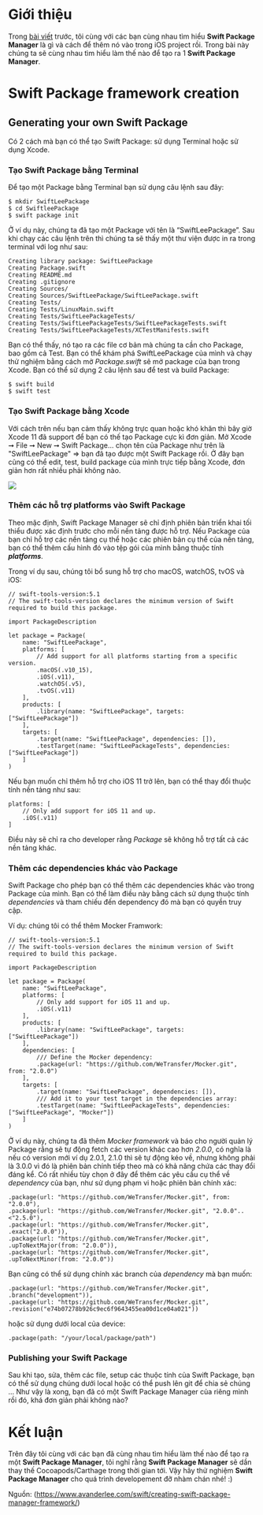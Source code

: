 # Giới thiệu
Trong [bài viết](https://viblo.asia/p/ios-adding-swift-package-dependencies-to-ios-app-Ljy5V17jlra) trước, tôi cùng với các bạn cùng nhau tìm hiểu **Swift Package Manager** là gì và cách để thêm nó vào trong iOS project rồi. Trong bài này chúng ta sẽ cùng nhau tìm hiểu làm thế nào để tạo ra 1 **Swift Package Manager**.

# Swift Package framework creation 
## Generating your own Swift Package
Có 2 cách mà bạn có thể tạo Swift Package: sử dụng Terminal hoặc sử dụng Xcode.
### Tạo Swift Package bằng Terminal
Để tạo một Package bằng Terminal bạn sử dụng câu lệnh sau đây:

```
$ mkdir SwiftLeePackage
$ cd SwiftleePackage
$ swift package init
```

Ở ví dụ này, chúng ta đã tạo một Package với tên là “SwiftLeePackage”. Sau khi chạy các câu lệnh trên thì chúng ta sẽ thấy một thư viện được in ra trong terminal với log như sau:

```
Creating library package: SwiftLeePackage
Creating Package.swift
Creating README.md
Creating .gitignore
Creating Sources/
Creating Sources/SwiftLeePackage/SwiftLeePackage.swift
Creating Tests/
Creating Tests/LinuxMain.swift
Creating Tests/SwiftLeePackageTests/
Creating Tests/SwiftLeePackageTests/SwiftLeePackageTests.swift
Creating Tests/SwiftLeePackageTests/XCTestManifests.swift
```

Bạn có thể thấy, nó tạo ra các file cơ bản mà chúng ta cần cho Package, bao gồm cả Test. Bạn có thể khám phá SwiftLeePackage của mình và chạy thử nghiệm bằng cách mở *Package.swift* sẽ mở package của bạn trong Xcode. Bạn có thể sử dụng 2 câu lệnh sau để test và build Package:

```
$ swift build
$ swift test
```

### Tạo Swift Package bằng Xcode
Với cách trên nếu bạn cảm thấy không trực quan hoặc khó khăn thì bây giờ Xcode 11 đã support để bạn có thế tạo Package cực kì đơn giản. Mở Xcode ➞   File ➞ New ➞ Swift Package... chọn tên của Package như trên là "SwiftLeePackage" => bạn đã tạo được một Swift Package rồi. Ở đây bạn cũng có thể edit, test, build package của mình trực tiếp bằng Xcode, đơn giản hơn rất nhiều phải không nào.

![](https://images.viblo.asia/1f244c72-95b1-4e5b-86d2-e597ca0f0a1d.png)

### Thêm các hỗ trợ platforms vào Swift Package
Theo mặc định, Swift Package Manager sẽ chỉ định phiên bản triển khai tối thiểu được xác định trước cho mỗi nền tảng được hỗ trợ. Nếu Package của bạn chỉ hỗ trợ các nền tảng cụ thể hoặc các phiên bản cụ thể của nền tảng, bạn có thể thêm cấu hình đó vào tệp gói của mình bằng thuộc tính ***platforms***.

Trong ví dụ sau, chúng tôi bổ sung hỗ trợ cho macOS, watchOS, tvOS và iOS:

```
// swift-tools-version:5.1
// The swift-tools-version declares the minimum version of Swift required to build this package.

import PackageDescription

let package = Package(
    name: "SwiftLeePackage",
    platforms: [
        // Add support for all platforms starting from a specific version.
        .macOS(.v10_15),
        .iOS(.v11),
        .watchOS(.v5),
        .tvOS(.v11)
    ],
    products: [
        .library(name: "SwiftLeePackage", targets: ["SwiftLeePackage"])
    ],
    targets: [
        .target(name: "SwiftLeePackage", dependencies: []),
        .testTarget(name: "SwiftLeePackageTests", dependencies: ["SwiftLeePackage"])
    ]
)
```

Nếu bạn muốn chỉ thêm hỗ trợ cho iOS 11 trở lên, bạn có thể thay đổi thuộc tính nền tảng như sau:
```
platforms: [
    // Only add support for iOS 11 and up.
    .iOS(.v11)
]
```
Điều này sẽ chỉ ra cho developer rằng *Package* sẽ không hỗ trợ tất cả các nền tảng khác.

### Thêm các dependencies khác vào Package

Swift Package cho phép bạn có thể thêm các dependencies khác vào trong Package của mình. Bạn có thể làm điều này bằng cách sử dụng thuộc tính *dependencies* và tham chiếu đến dependency đó mà bạn có quyền truy cập. 

Ví dụ: chúng tôi có thể thêm Mocker Framwork:

```
// swift-tools-version:5.1
// The swift-tools-version declares the minimum version of Swift required to build this package.

import PackageDescription

let package = Package(
    name: "SwiftLeePackage",
    platforms: [
        // Only add support for iOS 11 and up.
        .iOS(.v11)
    ],
    products: [
        .library(name: "SwiftLeePackage", targets: ["SwiftLeePackage"])
    ],
    dependencies: [
        /// Define the Mocker dependency:
        .package(url: "https://github.com/WeTransfer/Mocker.git", from: "2.0.0")
    ],
    targets: [
        .target(name: "SwiftLeePackage", dependencies: []),
        /// Add it to your test target in the dependencies array:
        .testTarget(name: "SwiftLeePackageTests", dependencies: ["SwiftLeePackage", "Mocker"])
    ]
)
```

Ở ví dụ này, chúng ta đã thêm *Mocker framework* và báo cho người quản lý Package rằng sẽ tự động fetch các version khác cao hơn *2.0.0*, có nghĩa là nếu có version mới ví dụ 2.0.1, 2.1.0 thì sẽ tự động kéo về, nhưng không phải là 3.0.0 vì đó là phiên bản chính tiếp theo mà có khả năng chứa các thay đổi đáng kể. 
Có rất nhiều tùy chọn ở đây để thêm các yêu cầu cụ thể về *dependency* của bạn, như sử dụng phạm vi hoặc phiên bản chính xác:

```
.package(url: "https://github.com/WeTransfer/Mocker.git", from: "2.0.0"),
.package(url: "https://github.com/WeTransfer/Mocker.git", "2.0.0"..<"2.5.0"),
.package(url: "https://github.com/WeTransfer/Mocker.git", .exact("2.0.0")),
.package(url: "https://github.com/WeTransfer/Mocker.git", .upToNextMajor(from: "2.0.0")),
.package(url: "https://github.com/WeTransfer/Mocker.git", .upToNextMinor(from: "2.0.0"))
```
Bạn cũng có thể sử dụng chính xác branch của *dependency* mà bạn muốn:
```
.package(url: "https://github.com/WeTransfer/Mocker.git", .branch("development")),
.package(url: "https://github.com/WeTransfer/Mocker.git", .revision("e74b07278b926c9ec6f9643455ea00d1ce04a021"))
```
hoặc sử dụng dưới local của device:
```
.package(path: "/your/local/package/path")
```

### Publishing your Swift Package
Sau khi tạo, sửa, thêm các file, setup các thuộc tính của Swift Package, bạn có thể sử dụng chúng dưới local hoặc có thể push lên git để chia sẻ chúng ... Như vậy là xong, bạn đã có một Swift Package Manager của riêng mình rồi đó, khá đơn giản phải không nào?

# Kết luận
Trên đây tôi cùng với các bạn đã cùng nhau tìm hiểu làm thế nào để tạo ra một **Swift Package Manager**, tôi nghĩ rằng **Swift Package Manager** sẽ dần thay thế Cocoapods/Carthage trong thời gian tới. Vậy hãy thử nghiệm **Swift Package Manager** cho quá trình developement đỡ nhàm chán nhé! :)

Nguồn: (https://www.avanderlee.com/swift/creating-swift-package-manager-framework/)